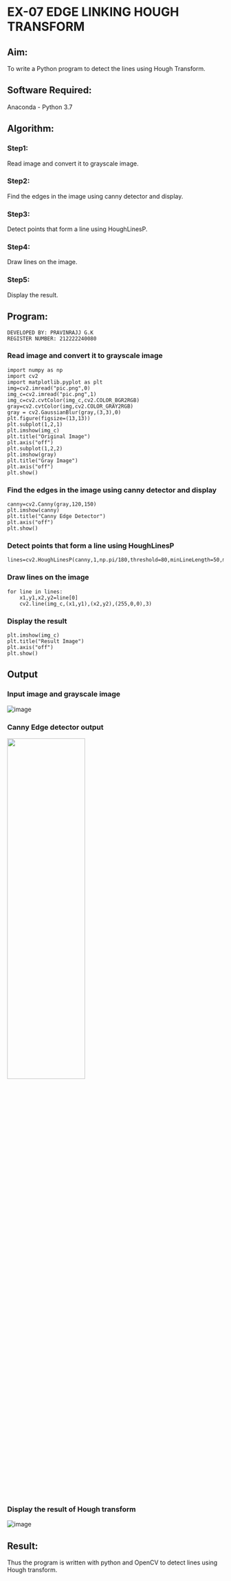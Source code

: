 # EX-07 EDGE LINKING HOUGH TRANSFORM
## Aim:
To write a Python program to detect the lines using Hough Transform.

## Software Required:
Anaconda - Python 3.7

## Algorithm:
### Step1:
Read image and convert it to grayscale image.

### Step2:
Find the edges in the image using canny detector and display.

### Step3:
Detect points that form a line using HoughLinesP.

### Step4:
Draw lines on the image.

### Step5:
Display the result.

## Program:
```
DEVELOPED BY: PRAVINRAJJ G.K
REGISTER NUMBER: 212222240080
```

### Read image and convert it to grayscale image
```
import numpy as np
import cv2
import matplotlib.pyplot as plt
img=cv2.imread("pic.png",0)
img_c=cv2.imread("pic.png",1)
img_c=cv2.cvtColor(img_c,cv2.COLOR_BGR2RGB)
gray=cv2.cvtColor(img,cv2.COLOR_GRAY2RGB)
gray = cv2.GaussianBlur(gray,(3,3),0)
plt.figure(figsize=(13,13))
plt.subplot(1,2,1)
plt.imshow(img_c)
plt.title("Original Image")
plt.axis("off")
plt.subplot(1,2,2)
plt.imshow(gray)
plt.title("Gray Image")
plt.axis("off")
plt.show()
```
### Find the edges in the image using canny detector and display
```
canny=cv2.Canny(gray,120,150)
plt.imshow(canny)
plt.title("Canny Edge Detector")
plt.axis("off")
plt.show()
```
### Detect points that form a line using HoughLinesP
```
lines=cv2.HoughLinesP(canny,1,np.pi/180,threshold=80,minLineLength=50,maxLineGap=250)
```
### Draw lines on the image
```
for line in lines:
    x1,y1,x2,y2=line[0]
    cv2.line(img_c,(x1,y1),(x2,y2),(255,0,0),3)
```
### Display the result
```
plt.imshow(img_c)
plt.title("Result Image")
plt.axis("off")
plt.show()
```
## Output

### Input image and grayscale image
![image](https://github.com/Pravinrajj/Edge-Linking-using-Hough-Transformm/assets/117917674/bd419b18-8a3a-48fc-9fa6-3e3d2a364bc8)

### Canny Edge detector output
<img height=45% width=60% src="https://github.com/Pravinrajj/Edge-Linking-using-Hough-Transformm/assets/117917674/79f3b6e9-301d-44b0-8d75-d2ccf7d4f91f">


### Display the result of Hough transform
![image](https://github.com/Pravinrajj/Edge-Linking-using-Hough-Transformm/assets/117917674/65bc4959-10e6-4ad7-9bdc-9e9b6e1e007a)
<br>

## Result:
Thus the program is written with python and OpenCV to detect lines using Hough transform. 
